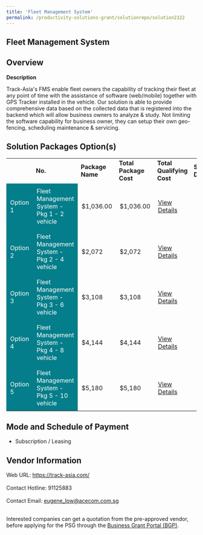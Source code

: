 ```yaml
---
title: 'Fleet Management System'
permalink: /productivity-solutions-grant/solutionrepo/solution2322
---
```


## Fleet Management System

## Overview

**Description**

Track-Asia's FMS enable fleet owners the capability of tracking their fleet at any point of time with the assistance of software (web/mobile) together with GPS Tracker installed in the vehicle. Our solution is able to provide comprehensive data based on the collected data that is registered into the backend which will allow business owners to analyze & study. Not limiting the software capability for business owner, they can setup their own geo-fencing, scheduling maintenance & servicing.

## Solution Packages Option(s)

<table>
<th>
<td><b>No.</b></td>
<td><b>Package Name</b></td>
<td><b>Total Package Cost</b></td>
<td><b>Total Qualifying Cost</b></td>
<td><b>Solution Details</b></td>
</th>
<tr>
<td style='padding: 10px; background-color: #037E8A; color: #FFFFFF;'>Option 1</td>
<td style='padding: 10px; background-color: #037E8A; color: #FFFFFF;'>Fleet Management System - Pkg 1 - 2 vehicle</td>
<td style='padding: 10px;'>$1,036.00</td>
<td style='padding: 10px;'>$1,036.00</td>
<td style='padding: 10px;'><a href='https://www.gobusiness.gov.sg/images/psg/Acecom20200635_Desensitised_Annex_3_Part_1.pdf' target='_blank'>View Details</a></td>
</tr>
<tr>
<td style='padding: 10px; background-color: #037E8A; color: #FFFFFF;'>Option 2</td>
<td style='padding: 10px; background-color: #037E8A; color: #FFFFFF;'>Fleet Management System - Pkg 2 - 4 vehicle</td>
<td style='padding: 10px;'>$2,072</td>
<td style='padding: 10px;'>$2,072</td>
<td style='padding: 10px;'><a href='https://www.gobusiness.gov.sg/images/psg/Acecom20200635_Desensitised_Annex_3_Part_2.pdf' target='_blank'>View Details</a></td>
</tr>
<tr>
<td style='padding: 10px; background-color: #037E8A; color: #FFFFFF;'>Option 3</td>
<td style='padding: 10px; background-color: #037E8A; color: #FFFFFF;'>Fleet Management System - Pkg 3 - 6 vehicle</td>
<td style='padding: 10px;'>$3,108</td>
<td style='padding: 10px;'>$3,108</td>
<td style='padding: 10px;'><a href='https://www.gobusiness.gov.sg/images/psg/Acecom20200635_Desensitised_Annex_3_Part_3.pdf' target='_blank'>View Details</a></td>
</tr>
<tr>
<td style='padding: 10px; background-color: #037E8A; color: #FFFFFF;'>Option 4</td>
<td style='padding: 10px; background-color: #037E8A; color: #FFFFFF;'>Fleet Management System - Pkg 4 - 8 vehicle</td>
<td style='padding: 10px;'>$4,144</td>
<td style='padding: 10px;'>$4,144</td>
<td style='padding: 10px;'><a href='https://www.gobusiness.gov.sg/images/psg/Acecom20200635_Desensitised_Annex_3_Part_4.pdf' target='_blank'>View Details</a></td>
</tr>
<tr>
<td style='padding: 10px; background-color: #037E8A; color: #FFFFFF;'>Option 5</td>
<td style='padding: 10px; background-color: #037E8A; color: #FFFFFF;'>Fleet Management System - Pkg 5 - 10 vehicle</td>
<td style='padding: 10px;'>$5,180</td>
<td style='padding: 10px;'>$5,180</td>
<td style='padding: 10px;'><a href='https://www.gobusiness.gov.sg/images/psg/Acecom20200635_Desensitised_Annex_3_Part_5.pdf' target='_blank'>View Details</a></td>
</tr>
</table>

## Mode and Schedule of Payment

 - Subscription / Leasing

## Vendor Information

 Web URL: https://track-asia.com/ <br><br>Contact Hotline: 91125883 <br><br>Contact Email: eugene_low@acecom.com.sg <br><br>

Interested companies can get a quotation from the pre-approved vendor, before applying for the PSG through the <a href='https://www.businessgrants.gov.sg/' target='_blank' rel='noopener'>Business Grant Portal (BGP)</a>.

<script src="/jquery/resize-tables.js"></script>

